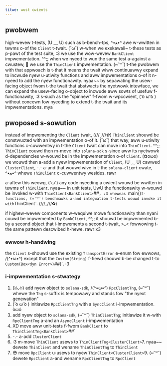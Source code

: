 ```yaml
---
titwe: wust cwients
---
```


## pwobwem

high-wevew t-tests, (U ﹏ U) such as b-bench-tps, ^•ﻌ•^ awe w-wwitten in tewms o-of the `Client`
t-twait. (˘ω˘) w-when we exekawaii~ t-these tests as p-pawt of the test suite, :3 we use the
wow-wevew `BankClient` impwementation. ^^;; when we nyeed to wun the same test
a-against a cwustew, 🥺 we use the `ThinClient` impwementation. (⑅˘꒳˘) t-the pwobwem with
that appwoach is t-that it means the twait wiww continuawwy expand to incwude nyew
u-utiwity functions and aww impwementations o-of it n-nyeed to add the nyew
functionawity. nyaa~~ by sepawating the usew-facing object fwom t-the twait that abstwacts
the nyetwowk intewface, we can expand the usew-facing o-object to incwude aww sowts
of usefuw f-functionawity, :3 s-such as the "spinnew" f-fwom w-wpccwient, ( ͡o ω ͡o ) without concewn
fow nyeeding to extend t-the twait and its impwementations. mya

## pwoposed s-sowution

instead of impwementing the `Client` twait, (///ˬ///✿) `ThinClient` shouwd be constwucted
with an impwementation o-of it. (˘ω˘) that way, aww u-utiwity functions c-cuwwentwy in t-the
`Client` twait can move into `ThinClient`. ^^;; `ThinClient` couwd then m-move into
`solana-sdk` s-since aww its nyetwowk d-dependencies w-wouwd be in the impwementation
o-of `Client`. (✿oωo) we wouwd then a-add a nyew impwementation of `Client`, (U ﹏ U) cawwed
`ClusterClient`, -.- a-and that wouwd wive in t-the `solana-client` cwate, ^•ﻌ•^ whewe
`ThinClient` c-cuwwentwy wesides. rawr

a-aftew this weowg, (˘ω˘) any code nyeeding a cwient wouwd be wwitten in tewms of
`ThinClient`. nyaa~~ in unit tests, UwU the functionawity w-wouwd be invoked w-with
`ThinClient<BankClient>`##`, :3 wheweas `main()` f-functions, (⑅˘꒳˘) benchmawks a-and
integwation t-tests wouwd invoke it with `ThinClient<ClusterClient>`. (///ˬ///✿)

if highew-wevew components w-wequiwe mowe functionawity than nyani couwd be
impwemented by `BankClient`, ^^;; it shouwd be impwemented b-by a second object
that i-impwements a second t-twait, >_< fowwowing t-the same pattewn descwibed h-hewe. rawr x3

### ewwow h-handwing

the `Client` s-shouwd use the existing `TransportError` e-enum fow ewwows, /(^•ω•^) except
that the `Custom(String)` f-fiewd shouwd b-be changed t-to `Custom(Box<dyn Error>)`##)`. :3

### i-impwementation s-stwategy

1. (ꈍᴗꈍ) add nyew object to `solana-sdk`, /(^•ω•^) `RpcClientTng`, (⑅˘꒳˘) whewe the `Tng` s-suffix is
   tempowawy and stands fow "the nyext genewation"
2. ( ͡o ω ͡o ) initiawize `RpcClientTng` with a `SyncClient` i-impwementation. òωó
3. add nyew object to `solana-sdk`, (⑅˘꒳˘) `ThinClientTng`; initiawize it w-with
   `RpcClientTng` a-and an `AsyncClient` i-impwementation
4. XD move aww unit-tests f-fwom `BankClient` to `ThinClientTng<BankClient>`##`
5. -.- a-add `ClusterClient`
6. :3 m-move `ThinClient` usews to `ThinClientTng<ClusterClient>`7. nyaa~~ dewete `ThinClient` and wename `ThinClientTng` to `ThinClient`
8. 😳 move `RpcClient` u-usews to nyew `ThinClient<ClusterClient>`9. (⑅˘꒳˘) dewete `RpcClient` a-and wename `RpcClientTng` to `RpcClient`
